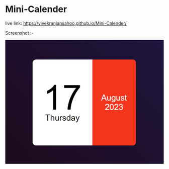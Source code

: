 # Mini-Calender

live link: https://vivekranjansahoo.github.io/Mini-Calender/

Screenshot :-

![vivek](images/1.PNG)




